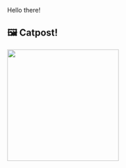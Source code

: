 Hello there!



## 🖼️ Catpost!

<sub>
    <img src="https://cdn2.thecatapi.com/images/mAGfq3LKj.png" height="256">
</sub>

